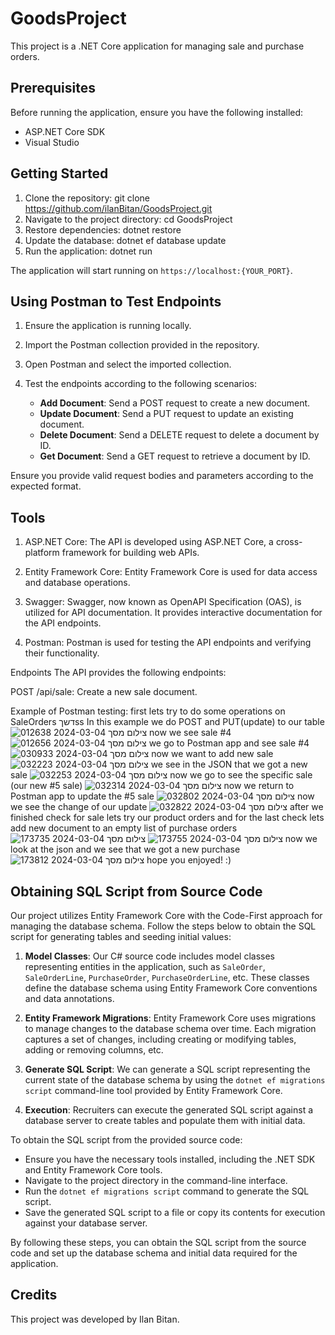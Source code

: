 # GoodsProject

This project is a .NET Core application for managing sale and purchase orders.

## Prerequisites

Before running the application, ensure you have the following installed:

- ASP.NET Core SDK
- Visual Studio 

## Getting Started

1. Clone the repository:
git clone https://github.com/ilanBitan/GoodsProject.git
2. Navigate to the project directory:
cd GoodsProject
3. Restore dependencies:
dotnet restore
4. Update the database:
dotnet ef database update
5. Run the application:
dotnet run

The application will start running on `https://localhost:{YOUR_PORT}`.

## Using Postman to Test Endpoints

1. Ensure the application is running locally.

2. Import the Postman collection provided in the repository.

3. Open Postman and select the imported collection.

4. Test the endpoints according to the following scenarios:

   - **Add Document**: Send a POST request to create a new document.
   - **Update Document**: Send a PUT request to update an existing document.
   - **Delete Document**: Send a DELETE request to delete a document by ID.
   - **Get Document**: Send a GET request to retrieve a document by ID.

Ensure you provide valid request bodies and parameters according to the expected format.

## Tools
1. ASP.NET Core: The API is developed using ASP.NET Core, a cross-platform framework for building web APIs.

2. Entity Framework Core: Entity Framework Core is used for data access and database operations.

3. Swagger: Swagger, now known as OpenAPI Specification (OAS), is utilized for API documentation. It provides interactive documentation for the API endpoints.

4. Postman: Postman is used for testing the API endpoints and verifying their functionality.

Endpoints
The API provides the following endpoints:

POST /api/sale: Create a new sale document.

Example of Postman testing:
first lets try to do some operations on SaleOrders
דשךss
In this example we do POST and PUT(update) to our table
![צילום מסך 2024-03-04 012638](https://github.com/ilanBitan/GoodsProject/assets/62257681/47c6a749-0071-4b0e-b9dc-2ca0e200a9f1)
now we see sale #4
![צילום מסך 2024-03-04 012656](https://github.com/ilanBitan/GoodsProject/assets/62257681/d1b8c021-0ef4-4f58-a8ae-f4bd18b4ec8c)
we go to Postman app and see sale #4
![צילום מסך 2024-03-04 030933](https://github.com/ilanBitan/GoodsProject/assets/62257681/926ca580-f404-47d3-a179-a00a3ff1455c)
now we want to add new sale
![צילום מסך 2024-03-04 032223](https://github.com/ilanBitan/GoodsProject/assets/62257681/ff808fa0-73e1-46dc-91b3-9582c4b392da)
we see in the JSON that we got a new sale
![צילום מסך 2024-03-04 032253](https://github.com/ilanBitan/GoodsProject/assets/62257681/dfccdff4-77be-442e-b8ee-428dc4ca5f45)
now we go to see the specific sale (our new #5 sale)
![צילום מסך 2024-03-04 032314](https://github.com/ilanBitan/GoodsProject/assets/62257681/fc2e4e80-7233-4ba0-accb-7e5a6c8eba0f)
now we return to Postman app to update the #5 sale
![צילום מסך 2024-03-04 032802](https://github.com/ilanBitan/GoodsProject/assets/62257681/f445ea5c-9094-42e9-9266-f6154c24c57a)
now we see the change of our update
![צילום מסך 2024-03-04 032822](https://github.com/ilanBitan/GoodsProject/assets/62257681/643d8f3d-3d56-4081-9667-f86f9e4c2eb0)
after we finished check for sale lets try our product orders
and for the last check lets add new document to an empty list of purchase orders
![צילום מסך 2024-03-04 173735](https://github.com/ilanBitan/GoodsProject/assets/62257681/ed0416ea-b213-47ec-85df-873e31ffa0f1)
![צילום מסך 2024-03-04 173755](https://github.com/ilanBitan/GoodsProject/assets/62257681/db7143a9-c859-4c8d-aaf7-3ba21bc98ccd)
now we look at the json and we see that we got a new purchase
![צילום מסך 2024-03-04 173812](https://github.com/ilanBitan/GoodsProject/assets/62257681/b2518570-aa5b-49fd-a5fc-85c0a73ba074)
hope you enjoyed! :)

## Obtaining SQL Script from Source Code

Our project utilizes Entity Framework Core with the Code-First approach for managing the database schema. Follow the steps below to obtain the SQL script for generating tables and seeding initial values:

1. **Model Classes**: Our C# source code includes model classes representing entities in the application, such as `SaleOrder`, `SaleOrderLine`, `PurchaseOrder`, `PurchaseOrderLine`, etc. These classes define the database schema using Entity Framework Core conventions and data annotations.

2. **Entity Framework Migrations**: Entity Framework Core uses migrations to manage changes to the database schema over time. Each migration captures a set of changes, including creating or modifying tables, adding or removing columns, etc.

3. **Generate SQL Script**: We can generate a SQL script representing the current state of the database schema by using the `dotnet ef migrations script` command-line tool provided by Entity Framework Core.

4. **Execution**: Recruiters can execute the generated SQL script against a database server to create tables and populate them with initial data.

To obtain the SQL script from the provided source code:

- Ensure you have the necessary tools installed, including the .NET SDK and Entity Framework Core tools.
- Navigate to the project directory in the command-line interface.
- Run the `dotnet ef migrations script` command to generate the SQL script.
- Save the generated SQL script to a file or copy its contents for execution against your database server.

By following these steps, you can obtain the SQL script from the source code and set up the database schema and initial data required for the application.

## Credits

This project was developed by Ilan Bitan.
